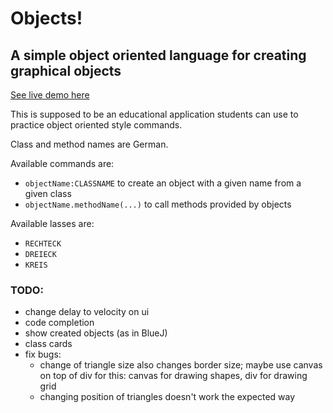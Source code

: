 # Objects!
## A simple object oriented language for creating graphical objects

[See live demo here](https://chriswainformatik.github.io/objects/)

This is supposed to be an educational application students can use to practice object oriented style commands.

Class and method names are German.

Available commands are:
 - `objectName:CLASSNAME` to create an object with a given name from a given class
 - `objectName.methodName(...)` to call methods provided by objects
  
Available lasses are:
 - `RECHTECK`
 - `DREIECK`
 - `KREIS`

### TODO:
 - change delay to velocity on ui
 - code completion
 - show created objects (as in BlueJ)
 - class cards
 - fix bugs:
   - change of triangle size also changes border size; maybe use canvas on top of div for this: canvas for drawing shapes, div for drawing grid
   - changing position of triangles doesn't work the expected way 
   